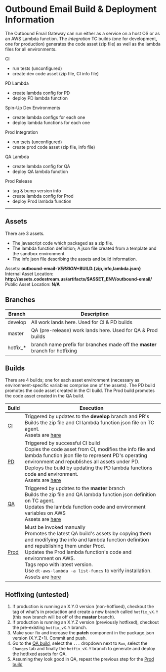 # Outbound Email Build & Deployment Information

The Outbound Email Gateway can run either as a service on a host OS or as an AWS
Lambda function.  The _integration_ TC builds (one for development, one for
production) generates the code asset (zip file) as well as the lambda files
for all environments.

CI
- run tests (unconfigured)
- create dev code asset (zip file, CI info file)

PD Lambda
- create lambda config for PD
- deploy PD lambda function

Spin-Up Dev Environments
- create lambda configs for each one
- deploy lambda functions for each one

Prod Integration
- run tsets (unconfigured)
- create prod code asset (zip file, info file)

QA Lambda
- create lambda config for QA
- deploy QA lambda function

Prod Release
- tag & bump version info
- create lambda config for Prod
- deploy Prod lambda function
------------------------

## Assets
There are 3 assets.
* The javascript code which packaged as a zip file.
* The lambda function definition; A json file created from a template and the sandbox environment.
* The info json file describing the assets and build information.

Assets: **outbound-email-$VERSION+$BUILD.{zip,info,lambda.json}**  
Internal Asset Location: **http:<i></i>//assets.codestream.us/artifacts/$ASSET_ENV/outbound-email/**  
Public Asset Location: **N/A**

## Branches

| Branch | Description |
| --- | --- |
| develop | All work lands here. Used for CI & PD builds |
| master | QA (pre-release) work lands here. Used for QA & Prod builds |
| hotfix_* | branch name prefix for branches made off the **master** branch for hotfixing |

## Builds

There are 4 builds; one for each asset environment (necessary as environment-specific variables
comprise one of the assets).  The PD build promotes the code asset created in the CI build. The
Prod build promotes the code asset created in the QA build.

| Build | Execution |
| --- | --- |
| [CI](http://tc.codestream.us/viewType.html?buildTypeId=OutboundEmail_Ci) | Triggered by updates to the **develop** branch and PR's<br>Builds the zip file and CI lambda function json file on TC agent.<br>Assets are [here](http://assets.codestream.us/artifacts/ci/outbound-email/) |
| [PD](http://tc.codestream.us/viewType.html?buildTypeId=OutboundEmail_Pd) | Triggered by successful CI build<br>Copies the code asset from CI, modifies the info file and lambda function json file to represent PD's operating environment and republishes all assets under PD.<br>Deploys the build by updating the PD lambda functions code and environment.<br>Assets are [here](http://assets.codestream.us/artifacts/pd/outbound-email/) |
| [QA](http://tc.codestream.us/viewType.html?buildTypeId=OutboundEmail_Qa) | Triggered by updates to the **master** branch<br>Builds the zip file and QA lambda function json definition on TC agent.<br>Updates the lambda function code and environment variables on AWS<br>Assets are [here](http://assets.codestream.us/artifacts/qa/outbound-email/) |
| [Prod](http://tc.codestream.us/viewType.html?buildTypeId=OutboundEmail_Prod) | Must be invoked manually<br>Promotes the latest QA build's assets by copying them and modifying the info and lambda function definition and republishing them under Prod.<br>Updates the Prod lambda function's code and environment on AWS.<br>Tags repo with latest version.<br>Use `dt-aws-lambda -a list-funcs` to verify installation.<br>Assets are [here](http://assets.codestream.us/artifacts/prod/outbound-email/) |


## Hotfixing (untested)
1. If production is running an X.Y.0 version (non-hotfixed), checkout the tag of what's in production and create a new branch called `hotfix_vX.Y` (this new branch will be off of the **master** branch).
1. If production is running an X.Y.Z version (previously hotfixed), checkout the pre-existing `hotfix_vX.Y` branch.
1. Make your fix and increase the **patch** component in the package.json version (X.Y.Z+1). Commit and push.
1. Go to the [QA build](http://tc.codestream.us/viewType.html?buildTypeId=OutboundEmail_Qa), select the `...` dropdown next to `Run`, select the `Changes` tab and finally the `hotfix_vX.Y` branch to generate and deploy the hotfixed assets for QA.
1. Assuming they look good in QA, repeat the previous step for the [Prod build](http://tc.codestream.us/viewType.html?buildTypeId=OutboundEmail_Prod)